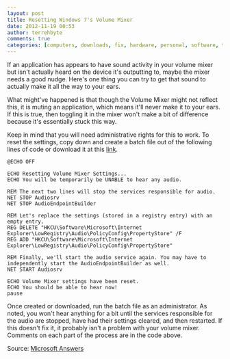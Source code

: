 ```yaml
---
layout: post
title: Resetting Windows 7's Volume Mixer
date: 2012-11-19 00:53
author: terrehbyte
comments: true
categories: [computers, downloads, fix, hardware, personal, software, troubleshooting, volume, volume mixer]
---
```

If an application has appears to have sound activity in your volume mixer but isn't actually heard on the device it's outputting to, maybe the mixer needs a good nudge. Here's one thing you can try to get that sound to actually make it all the way to your ears.  

What might've happened is that though the Volume Mixer might not reflect this, it is muting an application, which means it'll never make it to your ears. If this is true, then toggling it in the mixer won't make a bit of difference because it's essentially stuck this way.  

Keep in mind that you will need administrative rights for this to work. To reset the settings, copy down and create a batch file out of the following lines of code or download it at this [link](http://www.mediafire.com/?40mlee7d84fg6pt).

```
@ECHO OFF

ECHO Resetting Volume Mixer Settings...
ECHO You will be temporarily be UNABLE to hear any audio.

REM The next two lines will stop the services responsible for audio.
NET STOP Audiosrv
NET STOP AudioEndpointBuilder

REM Let's replace the settings (stored in a registry entry) with an empty entry.
REG DELETE "HKCU\Software\Microsoft\Internet Explorer\LowRegistry\Audio\PolicyConfig\PropertyStore" /F
REG ADD "HKCU\Software\Microsoft\Internet Explorer\LowRegistry\Audio\PolicyConfig\PropertyStore"

REM Finally, we'll start the audio service again. You may have to independently start the AudioEndpointBuilder as well.
NET START Audiosrv

ECHO Volume Mixer settings have been reset.
ECHO You should be able to hear now!
pause
```

Once created or downloaded, run the batch file as an administrator. As noted, you won't hear anything for a bit until the services responsible for the audio are stopped, have had their settings cleared, and then restarted. If this doesn't fix it, it probably isn't a problem with your volume mixer. Comments on each part of the process are in the code above.  

Source: [Microsoft Answers](http://answers.microsoft.com/en-us/windows/forum/windows_7-pictures/how-to-reset-volume-mixer-levels/39b6e5f2-0ee9-463c-89c9-8257264294cf?msgId=bb3247b5-6bd8-482a-905e-ceb4b29e4199)  